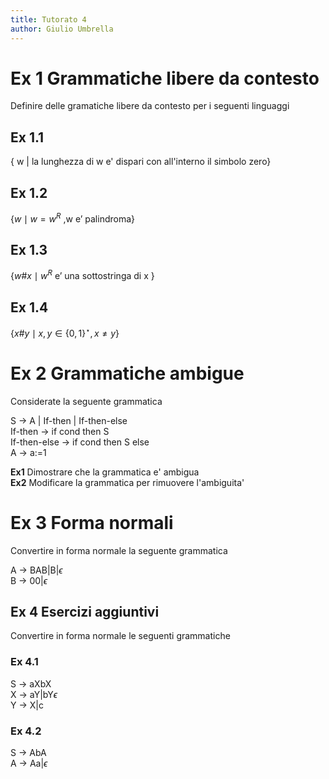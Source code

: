 ```yaml
---
title: Tutorato 4
author: Giulio Umbrella
---
```


# Ex 1 Grammatiche libere da contesto

Definire delle gramatiche libere da contesto per i seguenti linguaggi

## Ex 1.1

\{ w | la lunghezza di w e' dispari con all'interno il simbolo zero\}

## Ex 1.2

$\{ w \mid  w = w^{R} \textrm{ ,w e' palindroma}\}$

## Ex 1.3

$\{ w\#x \mid w^{R} \textrm{ e' una sottostringa di x }  \}$

## Ex 1.4

$\{ x\#y \mid x,y \in \{0,1\}^{\star}, x \neq y \}$

# Ex 2 Grammatiche ambigue

Considerate la seguente grammatica

S $\rightarrow$ A | If-then | If-then-else  
If-then $\rightarrow$ if cond then S  
If-then-else $\rightarrow$ if cond then S else  
A $\rightarrow$ a:=1  

**Ex1** Dimostrare che la grammatica e' ambigua  
**Ex2** Modificare la grammatica per rimuovere l'ambiguita'  

# Ex 3 Forma normali

Convertire in forma normale la seguente grammatica

A $\rightarrow$ BAB|B|$\epsilon$  
B $\rightarrow$ 00|$\epsilon$  


## Ex 4 Esercizi aggiuntivi

Convertire in forma normale le seguenti grammatiche

### Ex 4.1

S $\rightarrow$ aXbX  
X $\rightarrow$ aY|bY$\epsilon$  
Y $\rightarrow$ X|c  

### Ex 4.2

S $\rightarrow$ AbA  
A $\rightarrow$ Aa|$\epsilon$



